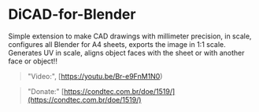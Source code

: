 # DiCAD-for-Blender
Simple extension to make CAD drawings with millimeter precision, in scale, configures all Blender for A4 sheets, exports the image in 1:1 scale. Generates UV in scale, aligns object faces with the sheet or with another face or object!!

> "Video:", [https://youtu.be/Br-e9FnM1N0)


> "Donate:" [https://condtec.com.br/doe/1519/](https://condtec.com.br/doe/1519/)



